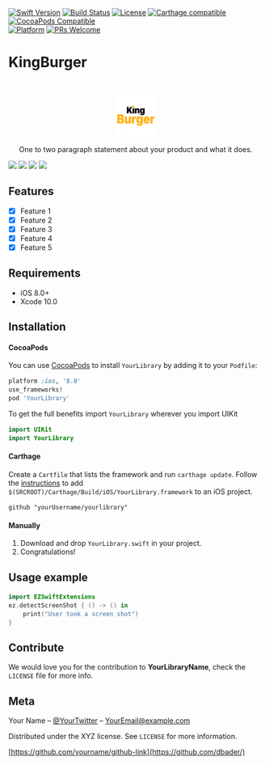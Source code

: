 
[![Swift Version][swift-image]][swift-url]
[![Build Status][travis-image]][travis-url]
[![License][license-image]][license-url]
[![Carthage compatible](https://img.shields.io/badge/Carthage-compatible-4BC51D.svg?style=flat)](https://github.com/Carthage/Carthage)
[![CocoaPods Compatible](https://img.shields.io/cocoapods/v/EZSwiftExtensions.svg)](https://img.shields.io/cocoapods/v/LFAlertController.svg)  
[![Platform](https://img.shields.io/cocoapods/p/LFAlertController.svg?style=flat)](http://cocoapods.org/pods/LFAlertController)
[![PRs Welcome](https://img.shields.io/badge/PRs-welcome-brightgreen.svg?style=flat-square)](http://makeapullrequest.com)

# KingBurger
<br />
<p align="center">
  <a href="https://github.com/alexanderritik/Best-README-Template">
    <img src="readmeSources/logo.png" alt="Logo" width="80" height="80">
  </a>
  <p align="center">
    One to two paragraph statement about your product and what it does.
  </p>
</p>

<p align="row">
<img src= "https://media.giphy.com/media/v1.Y2lkPTc5MGI3NjExYXgyZmg0Ynk2bGEydmYxemNqbTYyM3pwM2EwYWMxc3ZsZnpjdHI4MiZlcD12MV9pbnRlcm5hbF9naWZfYnlfaWQmY3Q9Zw/G8jyc34Plsd61ESPcG/giphy.gif" width="300" > 
<img src= "https://media.giphy.com/media/v1.Y2lkPTc5MGI3NjExMXd4N2g3ZjQ4M29rOXl2bGowanZycHJodXY0MmgwZmxmcnVjZzB6bSZlcD12MV9pbnRlcm5hbF9naWZfYnlfaWQmY3Q9Zw/6C2jXx5gkM8TdKQSzL/giphy.gif" width="300" > 
<img src= "https://media.giphy.com/media/v1.Y2lkPTc5MGI3NjExOTF4MXRlb3hna3M0NWs0MWx0Zndxb3JuMGwxa2QyMGZhbHk5ZjZuNiZlcD12MV9pbnRlcm5hbF9naWZfYnlfaWQmY3Q9Zw/t9HXx7pdxQMmjubKQo/giphy.gif" width="300" > 
<img src= "https://media.giphy.com/media/v1.Y2lkPTc5MGI3NjExdzR5Ynhha3M0Nnp0MWp4dmplODB6Z2d4bG5maTJ4ZDlvZGtwdGdueCZlcD12MV9pbnRlcm5hbF9naWZfYnlfaWQmY3Q9Zw/LHJ6a2XZx8PoEgx1zl/giphy.gif" width="300" > 
</p>

## Features

- [x] Feature 1
- [x] Feature 2
- [x] Feature 3
- [x] Feature 4
- [x] Feature 5

## Requirements

- iOS 8.0+
- Xcode 10.0

## Installation

#### CocoaPods
You can use [CocoaPods](http://cocoapods.org/) to install `YourLibrary` by adding it to your `Podfile`:

```ruby
platform :ios, '8.0'
use_frameworks!
pod 'YourLibrary'
```

To get the full benefits import `YourLibrary` wherever you import UIKit

``` swift
import UIKit
import YourLibrary
```
#### Carthage
Create a `Cartfile` that lists the framework and run `carthage update`. Follow the [instructions](https://github.com/Carthage/Carthage#if-youre-building-for-ios) to add `$(SRCROOT)/Carthage/Build/iOS/YourLibrary.framework` to an iOS project.

```
github "yourUsername/yourlibrary"
```
#### Manually
1. Download and drop ```YourLibrary.swift``` in your project.  
2. Congratulations!  

## Usage example

```swift
import EZSwiftExtensions
ez.detectScreenShot { () -> () in
    print("User took a screen shot")
}
```

## Contribute

We would love you for the contribution to **YourLibraryName**, check the ``LICENSE`` file for more info.

## Meta

Your Name – [@YourTwitter](https://twitter.com/dbader_org) – YourEmail@example.com

Distributed under the XYZ license. See ``LICENSE`` for more information.

[https://github.com/yourname/github-link](https://github.com/dbader/)

[swift-image]:https://img.shields.io/badge/swift-3.0-orange.svg
[swift-url]: https://swift.org/
[license-image]: https://img.shields.io/badge/License-MIT-blue.svg
[license-url]: LICENSE
[travis-image]: https://img.shields.io/travis/dbader/node-datadog-metrics/master.svg?style=flat-square
[travis-url]: https://travis-ci.org/dbader/node-datadog-metrics
[codebeat-image]: https://codebeat.co/badges/c19b47ea-2f9d-45df-8458-b2d952fe9dad
[codebeat-url]: https://codebeat.co/projects/github-com-vsouza-awesomeios-com
